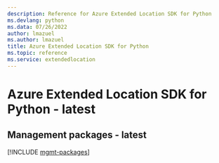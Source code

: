 ```yaml
---
description: Reference for Azure Extended Location SDK for Python
ms.devlang: python
ms.data: 07/26/2022
author: lmazuel
ms.author: lmazuel
title: Azure Extended Location SDK for Python
ms.topic: reference
ms.service: extendedlocation
---
```

# Azure Extended Location SDK for Python - latest

## Management packages - latest
[!INCLUDE [mgmt-packages](extended-location-mgmt-index.md)]